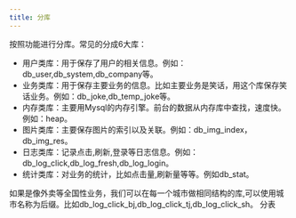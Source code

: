 ```yaml
---
title: 分库
---
```


按照功能进行分库。常见的分成6大库：

- 用户类库：用于保存了用户的相关信息。例如：db_user,db_system,db_company等。
- 业务类库：用于保存主要业务的信息。比如主要业务是笑话，用这个库保存笑话业务。例如：db_joke,db_temp_joke等。
- 内存类库：主要用Mysql的内存引擎。前台的数据从内存库中查找，速度快。例如：heap。
- 图片类库：主要保存图片的索引以及关联。例如：db_img_index，db_img_res。
- 日志类库：记录点击,刷新,登录等日志信息。例如：db_log_click,db_log_fresh,db_log_login。
- 统计类库：对业务的统计，比如点击量,刷新量等等。例如db_stat。

如果是像外卖等全国性业务，我们可以在每一个城市做相同结构的库,可以使用城市名称为后缀。比如db_log_click_bj,db_log_click_tj,db_log_click_sh。
分表